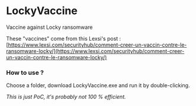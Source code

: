 # LockyVaccine
Vaccine against Locky ransomware

These "vaccines" come from this Lexsi's post : [https://www.lexsi.com/securityhub/comment-creer-un-vaccin-contre-le-ransomware-locky/](https://www.lexsi.com/securityhub/comment-creer-un-vaccin-contre-le-ransomware-locky/)

### How to use ?

Choose a folder, download LockyVaccine.exe and run it by double-clicking.

*This is just PoC, it's probably not 100 % efficient.*
